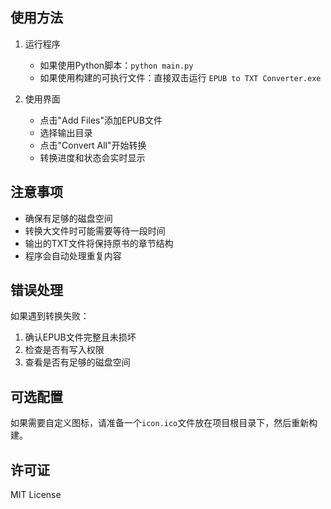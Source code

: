 
## 使用方法

1. 运行程序
   - 如果使用Python脚本：`python main.py`
   - 如果使用构建的可执行文件：直接双击运行 `EPUB to TXT Converter.exe`

2. 使用界面
   - 点击"Add Files"添加EPUB文件
   - 选择输出目录
   - 点击"Convert All"开始转换
   - 转换进度和状态会实时显示

## 注意事项

- 确保有足够的磁盘空间
- 转换大文件时可能需要等待一段时间
- 输出的TXT文件将保持原书的章节结构
- 程序会自动处理重复内容

## 错误处理

如果遇到转换失败：
1. 确认EPUB文件完整且未损坏
2. 检查是否有写入权限
3. 查看是否有足够的磁盘空间

## 可选配置

如果需要自定义图标，请准备一个`icon.ico`文件放在项目根目录下，然后重新构建。

## 许可证

MIT License